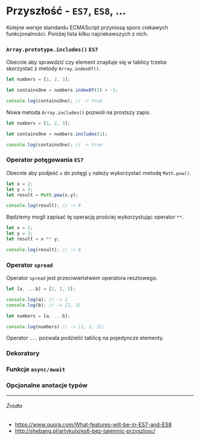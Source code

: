 # Przyszłość - `ES7`, `ES8`, ...

Kolejne wersje standardu ECMAScript przyniosą sporo ciekawych funkcjonalności. Poniżej lista kilku najciekawszych z nich.

### `Array.prototype.includes()` `ES7`

Obecnie aby sprawdzić czy element znajduje się w tablicy trzeba skorzystać z metody `Array.indexOf()`.

```js
let numbers = [1, 2, 3];

let containsOne = numbers.indexOf(1) > -1;

console.log(containsOne); // -> true
```

Nowa metoda `Array.includes()` pozwoli na prostszy zapis.

```js
let numbers = [1, 2, 3];

let containsOne = numbers.includes(1);

console.log(containsOne); // -> true

```

### Operator potęgowania `ES7`

Obecnie aby podjeść `x` do potęgi `y` należy wykorzystać metodę `Math.pow()`.

```js
let x = 2;
let y = 3;
let result = Math.pow(x,y);

console.log(result); // -> 8
```

Będziemy mogli zapisać tę operację prościej wykorzystując operator `**`.

```js
let x = 2;
let y = 3;
let result = x ** y;

console.log(result); // -> 8
```

### Operator `spread`

Operator `spread` jest przeciwieństwem operatora resztowego.

```js
let [a, ...b] = [1, 2, 3];

console.log(a); // -> 1
console.log(b); // -> [2, 3]

let numbers = [a, ...b];

console.log(numbers) // -> [1, 2, 3];
```

Operator `...` pozwala podzielić tablicę na pojedyncze elementy.


### Dekoratory


### Funkcje `async/await`


### Opcjonalne anotacje typów

---

###### Źródła

* https://www.quora.com/What-features-will-be-in-ES7-and-ES8
* http://shebang.pl/artykuly/es6-bez-tajemnic-przyszlosc/